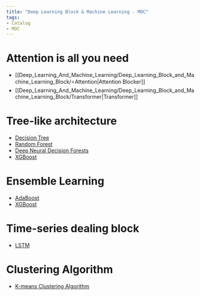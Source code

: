 ```yaml
---
title: "Deep Learning Block & Machine Learning - MOC"
tags:
- Catalog
- MOC
---
```



# Attention is all you need

* [[Deep_Learning_And_Machine_Learning/Deep_Learning_Block_and_Machine_Learning_Block/⭐Attention|Attention Blocker]]
* [[Deep_Learning_And_Machine_Learning/Deep_Learning_Block_and_Machine_Learning_Block/Transformer|Transformer]]


# Tree-like architecture

* [Decision Tree](Deep_Learning_And_Machine_Learning/Deep_Learning_Block_and_Machine_Learning_Block/Decision_Tree.md)
* [Random Forest](Deep_Learning_And_Machine_Learning/Deep_Learning_Block_and_Machine_Learning_Block/Random_Forest.md)
* [Deep Neural Decision Forests](Deep_Learning_And_Machine_Learning/Deep_Learning_Block_and_Machine_Learning_Block/Deep_Neural_Decision_Forests.md)
* [XGBoost](Deep_Learning_And_Machine_Learning/Deep_Learning_Block_and_Machine_Learning_Block/XGBoost.md)


# Ensemble Learning

* [AdaBoost](Deep_Learning_And_Machine_Learning/Deep_Learning_Block_and_Machine_Learning_Block/AdaBoost.md)
* [XGBoost](Deep_Learning_And_Machine_Learning/Deep_Learning_Block_and_Machine_Learning_Block/XGBoost.md)


# Time-series dealing block

* [LSTM](Deep_Learning_And_Machine_Learning/Deep_Learning_Block_and_Machine_Learning_Block/LSTM.md)

# Clustering Algorithm


* [K-means Clustering Algorithm](Deep_Learning_And_Machine_Learning/clustering/k-means/k_means.md)